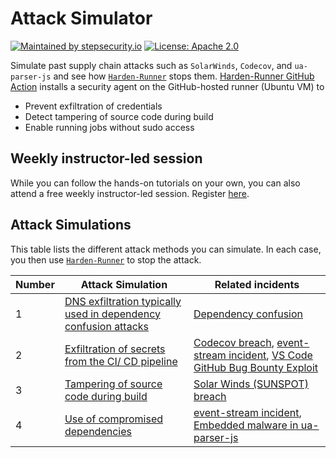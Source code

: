 # Attack Simulator

[![Maintained by stepsecurity.io](https://img.shields.io/badge/maintained%20by-stepsecurity.io-blueviolet)](https://stepsecurity.io/?utm_source=github&utm_medium=organic_oss&utm_campaign=harden-runner)
[![License: Apache 2.0](https://img.shields.io/badge/License-Apache%202.0-blue.svg)](https://raw.githubusercontent.com/nextlinux/harden-runner/main/LICENSE)

Simulate past supply chain attacks such as `SolarWinds`, `Codecov`, and `ua-parser-js` and see how [`Harden-Runner`](https://github.com/nextlinux/harden-runner) stops them. [Harden-Runner GitHub Action](https://github.com/nextlinux/harden-runner) installs a security agent on the GitHub-hosted runner (Ubuntu VM) to

- Prevent exfiltration of credentials
- Detect tampering of source code during build
- Enable running jobs without sudo access

## Weekly instructor-led session

While you can follow the hands-on tutorials on your own, you can also attend a free weekly instructor-led session.
Register [here](https://calendly.com/varunsh-step/supply-chain-goat).

## Attack Simulations

This table lists the different attack methods you can simulate. In each case, you then use [`Harden-Runner`](https://github.com/nextlinux/harden-runner) to stop the attack.

| Number | Attack Simulation                                                                          | Related incidents                                                                                                                                                                                                                                                                                                             |
| ------ | ------------------------------------------------------------------------------------------ | ----------------------------------------------------------------------------------------------------------------------------------------------------------------------------------------------------------------------------------------------------------------------------------------------------------------------------- |
| 1      | [DNS exfiltration typically used in dependency confusion attacks](docs/DNSExfiltration.md) | [Dependency confusion](https://medium.com/@alex.birsan/dependency-confusion-4a5d60fec610)                                                                                                                                                                                                                                     |
| 2      | [Exfiltration of secrets from the CI/ CD pipeline](docs/RestrictOutboundTraffic.md)        | [Codecov breach](https://about.codecov.io/security-update/), [event-stream incident](https://blog.npmjs.org/post/180565383195/details-about-the-event-stream-incident.html), [VS Code GitHub Bug Bounty Exploit](https://www.bleepingcomputer.com/news/security/heres-how-a-researcher-broke-into-microsoft-vs-codes-github/) |
| 3      | [Tampering of source code during build](docs/MonitorSourceCode.md)                         | [Solar Winds (SUNSPOT) breach](http://crowdstrike.com/blog/sunspot-malware-technical-analysis/)                                                                                                                                                                                                                               |
| 4      | [Use of compromised dependencies](docs/CompromisedDependency.md)                           | [event-stream incident](https://blog.npmjs.org/post/180565383195/details-about-the-event-stream-incident.html), [Embedded malware in ua-parser-js](https://github.com/advisories/GHSA-pjwm-rvh2-c87w)                                                                                                                         |
